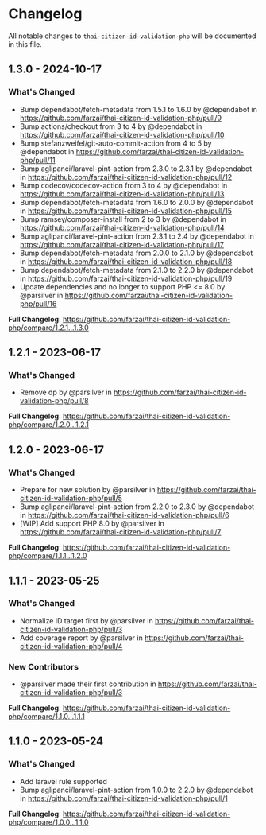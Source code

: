# Changelog

All notable changes to `thai-citizen-id-validation-php` will be documented in this file.

## 1.3.0 - 2024-10-17

### What's Changed

* Bump dependabot/fetch-metadata from 1.5.1 to 1.6.0 by @dependabot in https://github.com/farzai/thai-citizen-id-validation-php/pull/9
* Bump actions/checkout from 3 to 4 by @dependabot in https://github.com/farzai/thai-citizen-id-validation-php/pull/10
* Bump stefanzweifel/git-auto-commit-action from 4 to 5 by @dependabot in https://github.com/farzai/thai-citizen-id-validation-php/pull/11
* Bump aglipanci/laravel-pint-action from 2.3.0 to 2.3.1 by @dependabot in https://github.com/farzai/thai-citizen-id-validation-php/pull/12
* Bump codecov/codecov-action from 3 to 4 by @dependabot in https://github.com/farzai/thai-citizen-id-validation-php/pull/13
* Bump dependabot/fetch-metadata from 1.6.0 to 2.0.0 by @dependabot in https://github.com/farzai/thai-citizen-id-validation-php/pull/15
* Bump ramsey/composer-install from 2 to 3 by @dependabot in https://github.com/farzai/thai-citizen-id-validation-php/pull/14
* Bump aglipanci/laravel-pint-action from 2.3.1 to 2.4 by @dependabot in https://github.com/farzai/thai-citizen-id-validation-php/pull/17
* Bump dependabot/fetch-metadata from 2.0.0 to 2.1.0 by @dependabot in https://github.com/farzai/thai-citizen-id-validation-php/pull/18
* Bump dependabot/fetch-metadata from 2.1.0 to 2.2.0 by @dependabot in https://github.com/farzai/thai-citizen-id-validation-php/pull/19
* Update dependencies and no longer to support PHP <= 8.0 by @parsilver in https://github.com/farzai/thai-citizen-id-validation-php/pull/16

**Full Changelog**: https://github.com/farzai/thai-citizen-id-validation-php/compare/1.2.1...1.3.0

## 1.2.1 - 2023-06-17

### What's Changed

- Remove dp by @parsilver in https://github.com/farzai/thai-citizen-id-validation-php/pull/8

**Full Changelog**: https://github.com/farzai/thai-citizen-id-validation-php/compare/1.2.0...1.2.1

## 1.2.0 - 2023-06-17

### What's Changed

- Prepare for new solution by @parsilver in https://github.com/farzai/thai-citizen-id-validation-php/pull/5
- Bump aglipanci/laravel-pint-action from 2.2.0 to 2.3.0 by @dependabot in https://github.com/farzai/thai-citizen-id-validation-php/pull/6
- [WIP] Add support PHP 8.0 by @parsilver in https://github.com/farzai/thai-citizen-id-validation-php/pull/7

**Full Changelog**: https://github.com/farzai/thai-citizen-id-validation-php/compare/1.1.1...1.2.0

## 1.1.1 - 2023-05-25

### What's Changed

- Normalize ID target first by @parsilver in https://github.com/farzai/thai-citizen-id-validation-php/pull/3
- Add coverage report by @parsilver in https://github.com/farzai/thai-citizen-id-validation-php/pull/4

### New Contributors

- @parsilver made their first contribution in https://github.com/farzai/thai-citizen-id-validation-php/pull/3

**Full Changelog**: https://github.com/farzai/thai-citizen-id-validation-php/compare/1.1.0...1.1.1

## 1.1.0 - 2023-05-24

### What's Changed

- Add laravel rule supported
- Bump aglipanci/laravel-pint-action from 1.0.0 to 2.2.0 by @dependabot in https://github.com/farzai/thai-citizen-id-validation-php/pull/1

**Full Changelog**: https://github.com/farzai/thai-citizen-id-validation-php/compare/1.0.0...1.1.0
